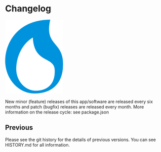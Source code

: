 # Changelog

![dphelper](https://raw.githubusercontent.com/passariello/container/refs/heads/main/dphelper/assets/logos/logo.svg)

New minor (feature) releases of this app/software are released every six months and
patch (bugfix) releases are released every month. More information on the
release cycle: see package.json

## Previous

Please see the git history for the details of previous versions.
You can see HISTORY.md for all information.

